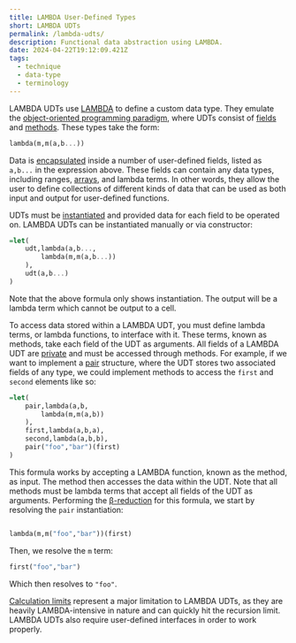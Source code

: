 ```yaml
---
title: LAMBDA User-Defined Types
short: LAMBDA UDTs
permalink: /lambda-udts/
description: Functional data abstraction using LAMBDA.
date: 2024-04-22T19:12:09.421Z
tags:
  - technique
  - data-type
  - terminology
---
```

LAMBDA UDTs use [LAMBDA](https://sheets.wiki/lambda/) to define a custom data type. They emulate the [object-oriented programming paradigm](https://en.wikipedia.org/wiki/Object-oriented_programming), where UDTs consist of [fields](https://en.wikipedia.org/wiki/Field_(computer_science)) and [methods](https://en.wikipedia.org/wiki/Method_(computer_programming)). These types take the form:

```haskell
lambda(m,m(a,b...))
```

Data is [encapsulated](https://en.wikipedia.org/wiki/Encapsulation_(computer_programming)) inside a number of user-defined fields, listed as `a,b...` in the expression above. These fields can contain any data types, including ranges, [arrays](https://sheets.wiki/arrays/), and lambda terms.
In other words, they allow the user to define collections of different kinds of data that can be used as both input and output for user-defined functions.

UDTs must be [instantiated](https://en.wikipedia.org/wiki/Instance_(computer_science)) and provided data for each field to be operated on. LAMBDA UDTs can be instantiated manually or via constructor:

```haskell
=let(
    udt,lambda(a,b...,
        lambda(m,m(a,b...))
    ),
    udt(a,b...)
)
```

Note that the above formula only shows instantiation. The output will be a lambda term which cannot be output to a cell.

To access data stored within a LAMBDA UDT, you must define lambda terms, or lambda functions, to interface with it. These terms, known as methods, take each field of the UDT as arguments. All fields of a LAMBDA UDT are [private](https://en.wikipedia.org/wiki/Access_modifiers) and must be accessed through methods. For example, if we want to implement a [pair](https://www.geeksforgeeks.org/pair-in-cpp-stl/) structure, where the UDT stores two associated fields of any type, we could implement methods to access the `first` and `second` elements like so:

```haskell
=let(
    pair,lambda(a,b,
        lambda(m,m(a,b))
    ),
    first,lambda(a,b,a),
    second,lambda(a,b,b),
    pair("foo","bar")(first)
)
```

This formula works by accepting a LAMBDA function, known as the method, as input. The method then accesses the data within the UDT. Note that all methods must be lambda terms that accept all fields of the UDT as arguments. Performing the [β-reduction](https://en.wikipedia.org/wiki/Lambda_calculus#%CE%B2-reduction_2) for this formula, we start by resolving the `pair` instantiation:

```haskell

lambda(m,m("foo","bar"))(first)

```

Then, we resolve the `m` term:

```haskell
first("foo","bar")
```

Which then resolves to `"foo"`.

[Calculation limits](https://sheets.wiki/calculation-limits/) represent a major limitation to LAMBDA UDTs, as they are heavily LAMBDA-intensive in nature and can quickly hit the recursion limit. LAMBDA UDTs also require user-defined interfaces in order to work properly.